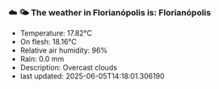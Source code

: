### ☁️ 🌤️  The weather in Florianópolis is: Florianópolis

- Temperature: 17.82°C
- On flesh: 18.16°C
- Relative air humidity: 96%
- Rain: 0.0 mm
- Description: Overcast clouds
- last updated: 2025-06-05T14:18:01.306190
